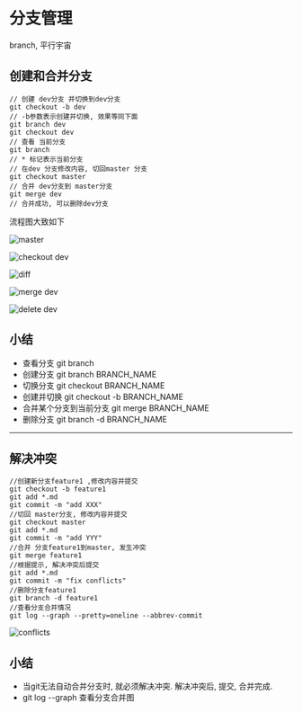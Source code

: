 分支管理
==
branch, 平行宇宙

创建和合并分支
--
```
// 创建 dev分支 并切换到dev分支
git checkout -b dev
// -b参数表示创建并切换, 效果等同下面
git branch dev
git checkout dev
// 查看 当前分支
git branch
// * 标记表示当前分支
// 在dev 分支修改内容, 切回master 分支
git checkout master
// 合并 dev分支到 master分支
git merge dev
// 合并成功, 可以删除dev分支
```
流程图大致如下

![master](https://www.liaoxuefeng.com/files/attachments/0013849087937492135fbf4bbd24dfcbc18349a8a59d36d000/0)

![checkout dev](https://www.liaoxuefeng.com/files/attachments/001384908811773187a597e2d844eefb11f5cf5d56135ca000/0)

![diff](https://www.liaoxuefeng.com/files/attachments/0013849088235627813efe7649b4f008900e5365bb72323000/0)

![merge dev](https://www.liaoxuefeng.com/files/attachments/00138490883510324231a837e5d4aee844d3e4692ba50f5000/0)

![delete dev](https://www.liaoxuefeng.com/files/attachments/001384908867187c83ca970bf0f46efa19badad99c40235000/0)

小结
--
- 查看分支 git branch
- 创建分支 git branch BRANCH_NAME
- 切换分支 git checkout BRANCH_NAME
- 创建并切换 git checkout -b BRANCH_NAME
- 合并某个分支到当前分支 git merge BRANCH_NAME
- 删除分支 git branch -d BRANCH_NAME
___________
解决冲突
--
```
//创建新分支feature1 ,修改内容并提交
git checkout -b feature1
git add *.md
git commit -m "add XXX"
//切回 master分支, 修改内容并提交
git checkout master
git add *.md
git commit -m "add YYY"
//合并 分支feature1到master, 发生冲突
git merge feature1
//根据提示, 解决冲突后提交
git add *.md
git commit -m "fix conflicts"
//删除分支feature1
git branch -d feature1
//查看分支合并情况
git log --graph --pretty=oneline --abbrev-commit
```
![conflicts](https://www.liaoxuefeng.com/files/attachments/001384909115478645b93e2b5ae4dc78da049a0d1704a41000/0)

小结
--
- 当git无法自动合并分支时, 就必须解决冲突. 解决冲突后, 提交, 合并完成.
- git log --graph 查看分支合并图
